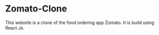 # Zomato-Clone

This website is a clone of the food ordering app Zomato.
It is build using React Js.

